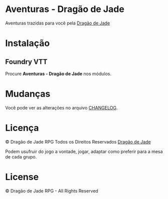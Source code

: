 # Aventuras - Dragão de Jade
Aventuras trazidas para você pela [Dragão de Jade](https://www.dragaodejaderpg.com.br/)

# Instalação

## Foundry VTT
Procure **Aventuras - Dragão de Jade** nos módulos.

# Mudanças
Você pode ver as alterações no arquivo [CHANGELOG](CHANGELOG.md).

# Licença
© Dragão de Jade RPG Todos os Direitos Reservados
[Dragão de Jade](https://www.dragaodejaderpg.com.br/)

Podem usufruir do jogo a vontade, jogar, adaptar como preferir para a mesa de cada grupo.

# License
© Dragão de Jade RPG - All Rights Reserved
